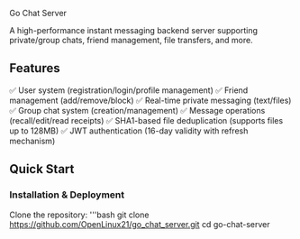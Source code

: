 Go Chat Server

A high-performance instant messaging backend server supporting private/group chats, friend management, file transfers, and more.

## Features
✅ User system (registration/login/profile management)
✅ Friend management (add/remove/block)
✅ Real-time private messaging (text/files)
✅ Group chat system (creation/management)
✅ Message operations (recall/edit/read receipts)
✅ SHA1-based file deduplication (supports files up to 128MB)
✅ JWT authentication (16-day validity with refresh mechanism)

## Quick Start
### Installation & Deployment
Clone the repository:
'''bash
git clone https://github.com/OpenLinux21/go_chat_server.git
cd go-chat-server
